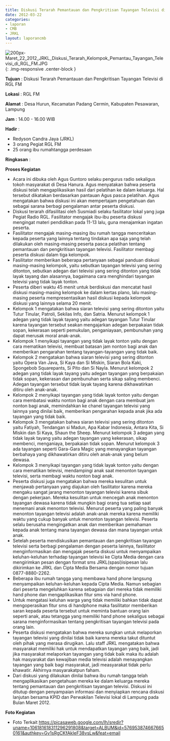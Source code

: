 ```yaml
---
title: Diskusi Terarah Pemantauan dan Pengkritisan Tayangan Televisi di RGL FM
date: 2012-03-22
categories:
- laporan
- CMB
- JRKL
layout: laporancmb
---
```


![200px-Maret_22_2012_JRKL_Diskusi_Terarah_Kelompok_Pemantau_Tayangan_Televisi_di_RGL_FM.JPG](/uploads/200px-Maret_22_2012_JRKL_Diskusi_Terarah_Kelompok_Pemantau_Tayangan_Televisi_di_RGL_FM.JPG){: .img-responsive .center-block }	
	
**Tujuan** :	Diskusi Terarah Pemantauan dan Pengkritisan Tayangan Televisi di RGL FM
	
**Lokasi** :	RGL FM
	
**Alamat** : 	Desa Hurun, Kecamatan Padang Cermin, Kabupaten Pesawaran, Lampung
	
**Jam** :	14.00 - 16.00 WIB
	
**Hadir** :	
*	Redyson Candra Jaya (JRKL)
*	3 orang Pegiat RGL FM
*	25 orang ibu rumahtangga perdesaan

**Ringkasan** :	

**Proses Kegiatan**
*	Acara ini dibuka oleh Agus Guntoro selaku pengurus radio sekaligus tokoh masyarakat di Desa Hanura. Agus menyatakan bahwa peserta diskusi telah mengaplikasikan hasil dari pelatihan ke dalam keluarga. Hal tersebut dikatakan berdasarkan pantauan Agus pasca pelatihan. Agus mengatakan bahwa diskusi ini akan mempertajam pengetahuan dan sebagai sarana berbagi pengalaman antar peserta diskusi.
*	Diskusi terarah difasilitasi oleh Susmiadi selaku fasilitator lokal yang juga Pegiat Radio RGL. Fasilitator mengajak ibu-ibu peserta diskusi mengingat materi pendidikan pada 11-13 lalu, guna menajamkan ingatan peserta.
*	Fasilitator mengajak masing-masing ibu rumah tangga menceritakan kepada peserta yang lainnya tentang tindakan apa saja yang telah dilakukan oleh masing-masing peserta pasca pelatihan tentang pemantauan dan pengkritisan tayangan televisi. Fasilitator membagi peserta diskusi dalam tiga kelompok.
*	Fasilitator memberikan beberapa pertanyaan sebagai panduan diskusi masing-masing kelompok, yaitu sebutkan tayangan televisi yang sering ditonton, sebutkan adegan dari televisi yang sering ditonton yang tidak layak tayang dan alasannya, bagaimana cara menghindari tayangan televisi yang tidak layak tonton.
*	Peserta diberi waktu 45 menit untuk berdiskusi dan mencatat hasil diskusi masing-masing kelompok ke dalam kertas plano, lalu masing-masing peserta mempresentasikan hasil diskusi kepada kelompok diskusi yang lainnya selama 20 menit.
*	Kelompok 1 mengatakan bahwa siaran televisi yang sering ditonton yaitu Tutur Tinular, Patroli, Sekilas Info, dan Satria. Menurut kelompok 1 adegan yang tidak layak tayang yaitu adegan tayangan Tutur Tinular karena tayangan tersebut seakan mengajarkan adegan berpakaian tidak sopan, kekerasan seperti pemukulan, penganiayaan, pembunuhan yang dapat merusak moral anak-anak.
*	Kelompok 1 menyikapi tayangan yang tidak layak tonton yaitu dengan cara mematikan televisi, membuat batasan jam nonton bagi anak dan memberikan pengarahan tentang tayangan-tayangan yang tidak baik.
*	Kelompok 2 mengatakan bahwa siaran televisi yang sering ditonton yaitu Opera Van Java, Si Kaya dan Si Miskin, Siaran Bola Kaki, Spongebob Squarepants, Si Pito dan Si Nayla. Menurut kelompok 2 adegan yang tidak layak tayang yaitu adegan tayangan yang berpakaian tidak sopan, kekerasan dan pembunuhan serta sikap saling membenci. Adegan tayangan tersebut tidak layak tayang karena dikhawatirkan ditiru oleh anak-anak.
*	Kelompok 2 menyikapi tayangan yang tidak layak tonton yaitu dengan cara membatasi waktu nonton bagi anak dengan cara membuat jam nonton bagi anak, memindahkan ke chanel tayangan televisi yang lainnya yang dinilai baik, memberikan pengarahan kepada anak jika ada tayangan yang tidak baik.
*	Kelompok 3 mengatakan bahwa siaran televisi yang sering ditonton yaitu Fatiyah, Tendangan si Madun, Apa Kabar Indonesia, Antara Kita, Si Miskin dan Si Kaya, Shaun the Sheep. Menurut kelompok 3 adegan yang tidak layak tayang yaitu adegan tayangan yang kekerasan, sikap membenci, menganiaya, berpakaian tidak sopan. Menurut kelompok 3 ada tayangan seperti Gara-Gara Magic yang menayangkan tayangan berbahaya yang dikhawatirkan ditiru oleh anak-anak yang belum dewasa.
*	Kelompok 3 menyikapi tayangan yang tidak layak tonton yaitu dengan cara mematikan televisi, mendampingi anak saat menonton tayangan televisi, serta membagi waktu nonton bagi anak.
*	Peserta diskusi juga mengatakan bahwa mereka kesulitan untuk menjawab pertanyaan yang diajukan oleh fasilitator karena mereka mengaku sangat jarang menonton tayangan televisi karena sibuk dengan pekerjaan. Mereka kesulitan untuk mencegah anak menonton tayangan dewasa karena tidak mungkin bagi orang tua setiap saat menemani anak menonton televisi. Menurut peserta yang paling banyak menonton tayangan televisi adalah anak-anak mereka karena memiliki waktu yang cukup banyak untuk menonton tayangan televisi. Peserta selalu berusaha mengingatkan anak dan memberikan pemahaman kepada anak tentang mana tayangan dewasa dan mana tayangan untuk anak.
*	Setelah peserta mendiskusikan pemantauan dan pengkritisan tayangan televisi serta berbagi pengalaman dengan peserta lainnya, fasilitator menginformasikan dan mengajak peserta diskusi untuk menyampaikan keluhan-keluhan terhadap tayangan televisi ke Cipta Media dengan cara mengirimkan pesan dengan format sms JRKL(spasi)isipesan lalu dikirimkan ke JRKL dan Cipta Media Bersama dengan nomor tujuan 0877-8880-2262.
*	Beberapa ibu rumah tangga yang membawa hand phone langsung menyampaikan keluhan-keluhan kepada Cipta Media. Namun sebagian dari peserta mengeluhkan karena sebagaian dari mereka tidak memiliki hand phone dan mengaplikasikan fitur sms via hand phone.
*	Untuk mengatasi keluhan warga yang tidak memiliki bahkan tidak dapat mengoperasikan fitur sms di handphone maka fasilitator memberikan saran kepada peserta tersebut untuk meminta bantuan orang lain seperti anak, atau tetangga yang memiliki hand phone sekaligus sebagai sarana menginformasikan tentang pengkritisan tayangan televisi pada orang lain.
*	Peserta diskusi mengatakan bahwa mereka sungkan untuk melaporkan tayangan televisi yang dinilai tidak baik karena mereka takut dituntut oleh pihak yang merasa dirugikan. Lalu staff JRKL mengatakan bahwa masyarakat memiliki hak untuk mendapatkan tayangan yang baik, jadi jika masyarakat melaporkan tayangan yang tidak baik maka itu adalah hak masyarakat dan kewajiban media televisi adalah menayangkan tayangan yang baik bagi masyarakat, jadi measyarakat tidak perlu khawatir. Akhirnya masyarakatpun faham.
*	Dari diskusi yang dilakukan dinilai bahwa ibu rumah tangga telah mengaplikasikan pengetahuan mereka ke dalam keluarga mereka tentang pemantauan dan pengkritisan tayangan televisi. Diskusi ini ditutup dengan penyampaian informasi dan menyiapkan rencana diskusi lanjutan bersama KPID dan Perwakilan Televisi lokal di Lampung pada Bulan Maret 2012.

**Foto Kegiatan**
*	Foto Terkait https://picasaweb.google.com/lh/sredir?uname=106181618311296291808&target=ALBUM&id=5769538746676650161&authkey=Gv1sRgCKfAkIeF38vsLw&feat=email
